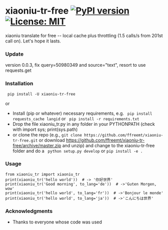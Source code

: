 # xiaoniu-tr-free [![PyPI version](https://badge.fury.io/py/xiaoniu-tr-free.svg)](https://badge.fury.io/py/xiaoniu-tr-free)[![License: MIT](https://img.shields.io/badge/License-MIT-yellow.svg)](https://opensource.org/licenses/MIT)

xiaoniu translate for free -- local cache plus throttling (1.5 calls/s from 201st call on). Let's hope it lasts.

### Update

version 0.0.3, fix query=50980349 and source="text", resort to use requests.get

### Installation
``` pip install -U xiaoniu-tr-free```

or
* Install (pip or whatever) necessary requirements, e.g. ```
pip install requests_cache langid``` or ```
pip install -r requirements.txt```
* Drop the file xiaoniu_tr.py in any folder in your PYTHONPATH (check with import sys; print(sys.path)
* or clone the repo (e.g., ```git clone https://github.com/ffreemt/xiaoniu-tr-free.git``` or download https://github.com/ffreemt/xiaoniu-tr-free/archive/master.zip and unzip) and change to the xiaoniu-tr-free folder and do a ```
python setup.py develop``` or `pip install -e .`

### Usage

```
from xiaoniu_tr import xiaoniu_tr
print(xiaoniu_tr('hello world'))  # -> '你好世界'
print(xiaoniu_tr('Good morning', to_lang='de'))  # ->'Guten Morgen, wow'
print(xiaoniu_tr('hello world', to_lang='fr'))  # ->'Bonjour le monde'
print(xiaoniu_tr('hello world', to_lang='ja'))  # ->'こんにちは世界'
```

### Acknowledgments

* Thanks to everyone whose code was used
